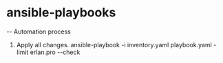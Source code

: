 # ansible-playbooks

-- Automation process
1. Apply all changes.
ansible-playbook -i inventory.yaml playbook.yaml -limit erlan.pro --check


